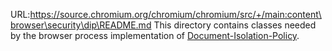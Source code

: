 URL:https://source.chromium.org/chromium/chromium/src/+/main:content\browser\security\dip\README.md
This directory contains classes needed by the browser process implementation of
[Document-Isolation-Policy].


[Document-Isolation-Policy]: https://github.com/WICG/document-isolation-policy
